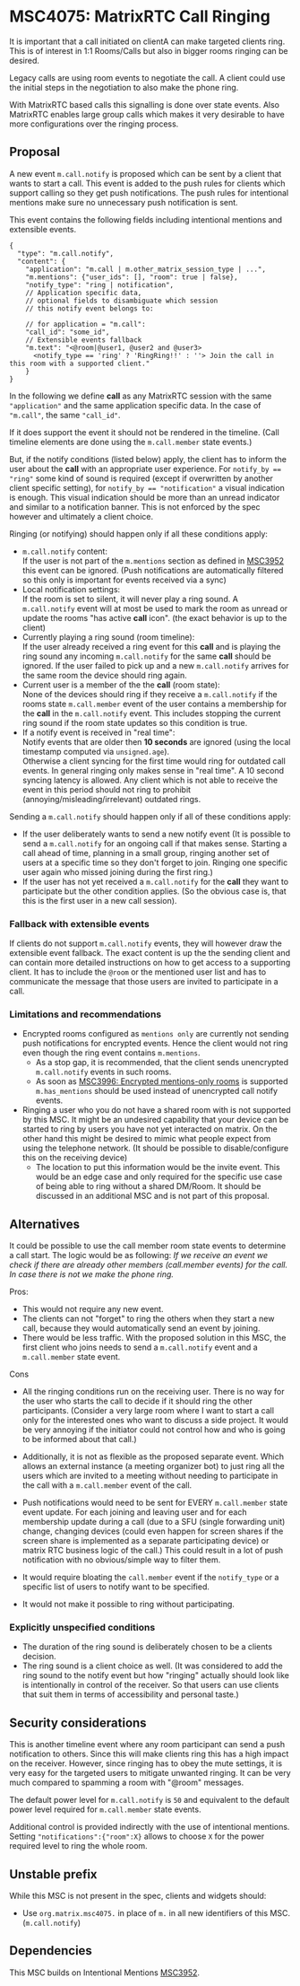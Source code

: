 # MSC4075: MatrixRTC Call Ringing

It is important that a call initiated on clientA can make targeted clients ring.
This is of interest in 1:1 Rooms/Calls but also in bigger rooms ringing can be desired.

Legacy calls are using room events to negotiate the call.
A client could use the initial steps in the negotiation to also make the phone ring.

With MatrixRTC based calls this signalling is done over state events.
Also MatrixRTC enables large group calls which makes it very
desirable to have more configurations over the ringing process.

## Proposal

A new event `m.call.notify` is proposed which can be sent by a client that
wants to start a call. This event is added to the push rules for clients which
support calling so they get push notifications. The push rules for intentional
mentions make sure no unnecessary push notification is sent.

This event contains the following fields including intentional mentions and extensible events.

```json5
{
  "type": "m.call.notify",
  "content": {
    "application": "m.call | m.other_matrix_session_type | ...",
    "m.mentions": {"user_ids": [], "room": true | false},
    "notify_type": "ring | notification",
    // Application specific data,
    // optional fields to disambiguate which session
    // this notify event belongs to:

    // for application = "m.call":
    "call_id": "some_id",
    // Extensible events fallback
    "m.text": "<@room|@user1, @user2 and @user3>
      <notify_type == 'ring' ? 'RingRing!!' : ''> Join the call in this room with a supported client."
    }
}
```

In the following we define **call** as any MatrixRTC session with the
same `"application"` and the same application specific data.
In the case of `"m.call"`, the same `"call_id"`.

If it does support the event it should not be rendered in the timeline.
(Call timeline elements are done using the `m.call.member` state events.)

But, if the notify conditions (listed below) apply,
the client has to inform the user about the **call** with an appropriate user experience.
For `notify_by == "ring"` some kind of sound is required
(except if overwritten by another client specific setting),
for `notify_by == "notification"` a visual indication is enough.
This visual indication should be more than an unread indicator
and similar to a notification banner.
This is not enforced by the spec however and ultimately a client choice.

Ringing (or notifying) should happen only if all these conditions apply:

- `m.call.notify` content:\
  If the user is not part of the `m.mentions` section as defined in
  [MSC3952](https://github.com/matrix-org/matrix-spec-proposals/pull/3952)
  this event can be ignored. (Push notifications are automatically filtered
  so this only is important for events received via a sync)
- Local notification settings:\
  If the room is set to silent, it will never play a ring sound. A `m.call.notify`
  event will at most be used to mark the room as unread or update the rooms
  "has active **call** icon". (the exact behavior is up to the client)
- Currently playing a ring sound (room timeline):\
  If the user already received a ring event for this **call** and is playing
  the ring sound any incoming `m.call.notify` for the same **call**
  should be ignored. If the user failed to pick up and a new `m.call.notify`
  arrives for the same room the device should ring again.
- Current user is a member of the the **call** (room state):\
  None of the devices should ring if they receive a `m.call.notify` if the
  rooms state `m.call.member` event of the user contains a membership for
  the **call** in the `m.call.notify` event.
  This includes stopping the current ring sound if the room state updates so
  this condition is true.
- If a notify event is received in "real time":\
  Notify events that are older then **10 seconds** are ignored (using the local
  timestamp computed via `unsigned.age`).\
  Otherwise a client syncing for the first time would ring for outdated call events.
  In general ringing only makes sense in "real time". A 10 second syncing latency
  is allowed. Any client which is not able to receive the event in this period should
  not ring to prohibit (annoying/misleading/irrelevant) outdated rings.

Sending a `m.call.notify` should happen only if all of these conditions apply:

- If the user deliberately wants to send a new notify event
  (It is possible to send a `m.call.notify` for an ongoing call if that
  makes sense. Starting a call ahead of time, planning in a small group,
  ringing another set of users at a specific time so they don't forget to join.
  Ringing one specific user again who missed joining during the first ring.)
- If the user has not yet received a `m.call.notify` for the **call** they want to
  participate but the other condition applies. (So the obvious case is, that this
  is the first user in a new call session).

### Fallback with extensible events

If clients do not support `m.call.notify` events, they will however draw the extensible event fallback.
The exact content is up the the sending client and can contain more detailed instructions on how to get
access to a supporting client. It has to include the `@room` or the mentioned user list and has
to communicate the message that those users are invited to participate in a call.

### Limitations and recommendations

- Encrypted rooms configured as `mentions only` are currently not sending push
  notifications for encrypted events. Hence the client would not ring even though
  the ring event contains `m.mentions`.
  - As a stop gap, it is recommended, that the client sends unencrypted `m.call.notify`
    events in such rooms.
  - As soon as [MSC3996: Encrypted mentions-only rooms](https://github.com/matrix-org/matrix-spec-proposals/pull/3996)
    is supported `m.has_mentions` should be used instead of unencrypted call
    notify events.
- Ringing a user who you do not have a shared room with is not supported
  by this MSC.
  It might be an undesired capability that your device can be started to ring
  by users you have not yet interacted on matrix.
  On the other hand this might be desired to mimic what people expect from using
  the telephone network.
  (It should be possible to disable/configure this on the receiving
  device)
  - The location to put this information would be the invite event.
    This would be an edge case and only required for the specific use case
    of being able to ring without a shared DM/Room.
    It should be discussed in an additional MSC and is not part of this proposal.

## Alternatives

It could be possible to use the call member room state events to determine a call
start.
The logic would be as following:
_If we receive an event we check if there are already other members
(call.member events) for the call. In case there is not we make the phone ring._

Pros:

- This would not require any new event.
- The clients can not "forget" to ring the others when they
  start a new call, because they would automatically send an event by joining.
- There would be less traffic. With the proposed solution in this MSC, the first
  client who joins needs to send a `m.call.notify` event and a `m.call.member`
  state event.

Cons

- All the ringing conditions run on the receiving user. There is no way for the
  user who starts the call to decide if it should ring the other participants.
  (Consider a very large room where I want to start a call only for the interested
  ones who want to discuss a side project. It would be very annoying if the
  initiator could not control how and who is going to be informed about that call.)

- Additionally, it is not as flexible as the proposed separate event.
  Which allows an external instance (a meeting organizer bot) to
  just ring all the users which are invited to a meeting without needing to
  participate in the call with a `m.call.member` event of the call.
- Push notifications would need to be sent for EVERY `m.call.member` state event
  update. For each joining and leaving user and for each membership update during
  a call (due to a SFU (single forwarding unit) change, changing devices
  (could even happen for screen shares if the screen share is implemented as a
  separate participating device) or matrix RTC business logic of the call.)
  This could result in a lot of push notification with no obvious/simple way to
  filter them.
- It would require bloating the `call.member` event if the `notify_type` or a
  specific list of users to notify want to be specified.
- It would not make it possible to ring without participating.

### Explicitly unspecified conditions

- The duration of the ring sound is deliberately chosen
 to be a clients decision.
- The ring sound is a client choice as well. (It was considered to
 add the ring sound to the notify event but how "ringing" actually should
 look like is intentionally in control of the receiver. So that users can use
 clients that suit them in terms of accessibility and personal taste.)

## Security considerations

This is another timeline event where any room participant can send a push
notification to others. Since this will make clients ring this has a high
impact on the receiver. However, since ringing has to obey the mute settings, it is
very easy for the targeted users to mitigate unwanted ringing. It can be very
much compared to spamming a room with "@room" messages.

The default power level for `m.call.notify` is `50` and equivalent to the default
power level required for `m.call.member` state events.

Additional control is provided indirectly with the use of intentional mentions.
Setting `"notifications":{"room":X}` allows to choose `X` for the power required
level to ring the whole room.

## Unstable prefix

While this MSC is not present in the spec, clients and widgets should:

- Use `org.matrix.msc4075.` in place of `m.` in all new identifiers of this MSC.
(`m.call.notify`)

## Dependencies

This MSC builds on Intentional Mentions [MSC3952](https://github.com/matrix-org/matrix-spec-proposals/pull/3952).
